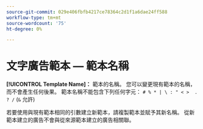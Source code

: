 ```yaml
---
source-git-commit: 029e406fbfb4217ce78364c2d1f1a6dae24ff588
workflow-type: tm+mt
source-wordcount: '75'
ht-degree: 0%

---
```

# 文字廣告範本 — 範本名稱

**[!UICONTROL Template Name]：** 範本的名稱。 您可以變更現有範本的名稱，而不會產生任何後果。 範本名稱不能包含下列任何字元： `# % * | \ : " < >  . ? /` (`&` 允許)

若要使用與現有範本相同的引數建立新範本，請複製範本並賦予其新名稱。 從新範本建立的廣告不會與從來源範本建立的廣告相關聯。
